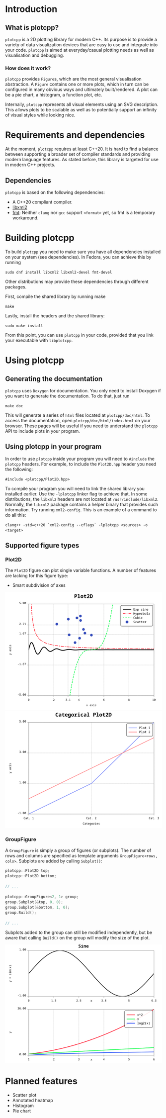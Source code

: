 # Introduction
## What is plotcpp?
`plotcpp` is a 2D plotting library for modern C++. Its purpose is to provide a variety of data visualization devices that are easy to use and integrate into your code. `plotcpp` is aimed at everyday/casual plotting needs as well as visualisation and debugging.

### How does it work?
`plotcpp` provides `Figure`s, which are the most general visualisation abstraction. A `Figure` contains one or more plots, which in turn can be configured in many obvious ways and ultimately built/rendered. A plot can be a pie chart, a histogram, a function plot, etc.

Internally, `plotcpp` represents all visual elements using an SVG description. This allows plots to be scalable as well as to potentially support an infinity of visual styles while looking nice.

# Requirements and dependencies
At the moment, `plotcpp` requires at least C++20. It is hard to find a balance between supporting a broader set of compiler standards and providing modern language features. As stated before, this library is targeted for use in modern C++ projects.

## Dependencies
`plotcpp` is based on the following dependencies:
* A C++20 compliant compiler.
* [libxml2](https://github.com/GNOME/libxml2)
* [fmt](https://fmt.dev/latest/index.html): Neither `clang` nor `gcc` support `<format>` yet, so fmt is a temporary workaround.

# Building plotcpp
To build `plotcpp` you need to make sure you have all dependencies installed on your system (see dependencies). In Fedora, you can achieve this by running

``sudo dnf install libxml2 libxml2-devel fmt-devel``

Other distributions may provide these dependencies through different packages.

First, compile the shared library by running make

``make``

Lastly, install the headers and the shared library:

``sudo make install``

From this point, you can use `plotcpp` in your code, provided that you link your executable with `libplotcpp`.

# Using plotcpp
## Generating the documentation
`plotcpp` uses `Doxygen` for documentation. You only need to install Doxygen if you want to generate the documentation. To do that, just run

``make doc``

This will generate a series of `html` files located at `plotcpp/doc/html`. To access the documentation, open `plotcpp/doc/html/index.html` on your browser. These pages will be useful if you need to understand the `plotcpp` API to include plots in your program.

## Using plotcpp in your program
In order to use `plotcpp` inside your program you will need to `#include` the `plotcpp` headers. For example, to include the `Plot2D.hpp` header you need the following:

``#include <plotcpp/Plot2D.hpp>``

To compile your program you will need to link the shared library you installed earlier. Use the `-lplotcpp` linker flag to achieve that. In some distributions, the `libxml2` headers are not located at `/usr/include/libxml2`. Normally, the `libxml2` package contains a helper binary that provides such information. Try running `xml2-config`. This is an example of a command to do all this:

``clang++ -std=c++20 `xml2-config --cflags` -lplotcpp <sources> -o <target>``

## Supported figure types
### Plot2D
The `Plot2D` figure can plot single variable functions. A number of features are lacking for this figure type:
* Smart subdivision of axes

![Example](examples/numeric_plot2d.png)
![Example](examples/categorical_plot2d.png)

### GroupFigure
A `GroupFigure` is simply a group of figures (or subplots). The number of rows and columns are specified as template arguments `GroupFigure<rows, cols>`. Subplots are added by calling `Subplot()`:

```C++
plotcpp::Plot2D top;
plotcpp::Plot2D bottom;

// ...

plotcpp::GroupFigure<2, 1> group;
group.Subplot(&top, 0, 0);
group.Subplot(&bottom, 1, 0);
group.Build();

// ...
```

Subplots added to the group can still be modified independently, but be aware that calling `Build()` on the group will modify the size of the plot.

![Example](examples/group.png)

# Planned features
* Scatter plot
* Annotated heatmap
* Histogram
* Pie chart
